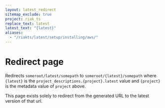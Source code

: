 ```yaml
---
layout: latest_redirect
sitemap_exclude: true
project: riak_ts
replace_text: latest
latest_text: "{latest}"
aliases:
  - "/riakts/latest/setup/installing/aws/"
---
```


# Redirect page

Redirects `someroot/latest/somepath` to `someroot/{latest}/somepath`
where `{latest}` is the `project_descriptions.{project}.latest` value
and `{project}` is the metadata value of `project` above.

This page exists solely to redirect from the generated URL to the latest version of
that url.
